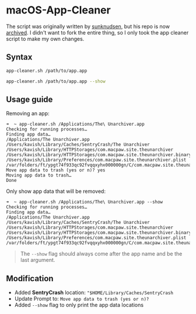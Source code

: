 # macOS-App-Cleaner

The script was originally written by [sunknudsen](https://github.com/sunknudsen), but his repo is now [archived](https://github.com/sunknudsen/privacy-guides/tree/master/how-to-clean-uninstall-macos-apps-using-appcleaner-open-source-alternative). I didn't want to fork the entire thing, so I only took the app cleaner script to make my own changes.

## Syntax

```sh
app-cleaner.sh /path/to/app.app

app-cleaner.sh /path/to/app.app --show
```

## Usage guide

Removing an app:

```console
➜  ~ app-cleaner.sh /Applications/The\ Unarchiver.app
Checking for running processes…
Finding app data…
/Applications/The Unarchiver.app
/Users/kavish/Library/Caches/SentryCrash/The Unarchiver
/Users/kavish/Library/HTTPStorages/com.macpaw.site.theunarchiver
/Users/kavish/Library/HTTPStorages/com.macpaw.site.theunarchiver.binarycookies
/Users/kavish/Library/Preferences/com.macpaw.site.theunarchiver.plist
/var/folders/ft/ypgt74f933qc92fvqqxyhx000000gn/C/com.macpaw.site.theunarchiver
Move app data to trash (yes or n)? yes
Moving app data to trash…
Done
```

Only show app data that will be removed:

```shell
➜  ~ app-cleaner.sh /Applications/The\ Unarchiver.app --show
Checking for running processes…
Finding app data…
/Applications/The Unarchiver.app
/Users/kavish/Library/Caches/SentryCrash/The Unarchiver
/Users/kavish/Library/HTTPStorages/com.macpaw.site.theunarchiver
/Users/kavish/Library/HTTPStorages/com.macpaw.site.theunarchiver.binarycookies
/Users/kavish/Library/Preferences/com.macpaw.site.theunarchiver.plist
/var/folders/ft/ypgt74f933qc92fvqqxyhx000000gn/C/com.macpaw.site.theunarchiver
```

> The `--show` flag should always come after the app name and be the last argument.

## Modification

- Added **SentryCrash** location: `"$HOME/Library/Caches/SentryCrash`
- Update Prompt to: `Move app data to trash (yes or n)?` 
- Added `--show` flag to only print the app data locations
